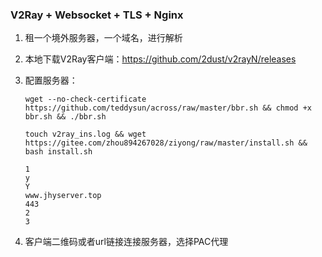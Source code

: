 ### V2Ray + Web­socket + TLS + Ng­inx

1. 租一个境外服务器，一个域名，进行解析

2. 本地下载V2Ray客户端：https://github.com/2dust/v2rayN/releases

3. 配置服务器：

   `wget --no-check-certificate https://github.com/teddysun/across/raw/master/bbr.sh && chmod +x bbr.sh && ./bbr.sh`

   `touch v2ray_ins.log && wget https://gitee.com/zhou894267028/ziyong/raw/master/install.sh &&  bash install.sh`

   ```shell
   1
   y
   Y
   www.jhyserver.top
   443
   2
   3
   ```

4. 客户端二维码或者url链接连接服务器，选择PAC代理

